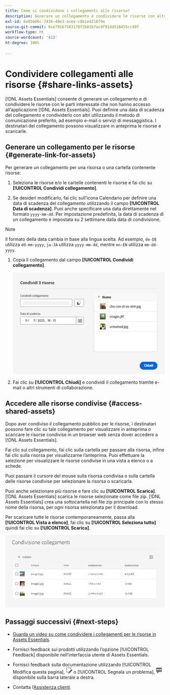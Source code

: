 ```yaml
---
title: Come si condividono i collegamenti alle risorse?
description: Generare un collegamento e condividere le risorse con altri utenti che non hanno accesso all’applicazione [!DNL Assets Essentials] .
exl-id: 6e05b06c-7436-40e3-acee-c8b1ed218f9e
source-git-commit: 0ce79167583178f2b81b7ac9f91dd518455cc49f
workflow-type: ht
source-wordcount: '413'
ht-degree: 100%

---
```


# Condividere collegamenti alle risorse {#share-links-assets}

[!DNL Assets Essentials] consente di generare un collegamento e di condividere le risorse con le parti interessate che non hanno accesso all’applicazione [!DNL Assets Essentials]. Puoi definire una data di scadenza del collegamento e condividerlo con altri utilizzando il metodo di comunicazione preferito, ad esempio e-mail o servizi di messaggistica. I destinatari del collegamento possono visualizzare in anteprima le risorse e scaricarle.

## Generare un collegamento per le risorse {#generate-link-for-assets}

Per generare un collegamento per una risorsa o una cartella contenente risorse:

1. Seleziona le risorse e/o le cartelle contenenti le risorse e fai clic su **[!UICONTROL Condividi collegamento]**.

1. Se desideri modificarlo, fai clic sull’icona Calendario per definire una data di scadenza del collegamento utilizzando il campo **[!UICONTROL Data di scadenza]**. Puoi anche specificare una data direttamente nel formato `yyyy-mm-dd`. Per impostazione predefinita, la data di scadenza di un collegamento è impostata su 2 settimane dalla data di condivisione.

>[!NOTE]
> Il formato della data cambia in base alla lingua scelta.
> Ad esempio, `de-DE` utilizza `dd-mm-yyyy`, `ja-JA` utilizza `yyyy-mm-dd`, mentre `en-EN` utilizza `mm-dd-yyyy`.
>

1. Copia il collegamento dal campo **[!UICONTROL Condividi collegamento]**.

   ![Opzione per ritagliare e raddrizzare](assets/share-asset-link.png)

1. Fai clic su **[!UICONTROL Chiudi]** e condividi il collegamento tramite e-mail o altri strumenti di collaborazione.

## Accedere alle risorse condivise {#access-shared-assets}

Dopo aver condiviso il collegamento pubblico per le risorse, i destinatari possono fare clic su tale collegamento per visualizzare in anteprima o scaricare le risorse condivise in un browser web senza dover accedere a [!DNL Assets Essentials].

Fai clic sul collegamento, fai clic sulla cartella per passare alla risorsa, infine fai clic sulla risorsa per visualizzarne l’anteprima. Puoi effettuare la selezione per visualizzare le risorse condivise in una vista a elenco o a schede.

Puoi passare il cursore del mouse sulla risorsa condivisa o sulla cartella delle risorse condivise per selezionare la risorsa o scaricarla.

Puoi anche selezionare più risorse e fare clic su **[!UICONTROL Scarica]**. [!DNL Assets Essentials] scarica le risorse selezionate come file zip. [!DNL Assets Essentials] crea una sottocartella nel file zip principale con lo stesso nome della risorsa, per ogni risorsa selezionata per il download.

Per scaricare tutte le risorse contemporaneamente, passa alla **[!UICONTROL Vista a elenco]**, fai clic su **[!UICONTROL Seleziona tutto]** quindi fai clic su **[!UICONTROL Scarica]**.

![Visualizzare in anteprima le risorse condivise](assets/preview-shared-assets.png)

## Passaggi successivi {#next-steps}

* [Guarda un video su come condividere i collegamenti per le risorse in Assets Essentials](https://experienceleague.adobe.com/docs/experience-manager-learn/assets-essentials/basics/link-sharing.html?lang=it).

* Fornisci feedback sui prodotti utilizzando l’opzione [!UICONTROL Feedback] disponibile nell’interfaccia utente di Assets Essentials.

* Fornisci feedback sulla documentazione utilizzando [!UICONTROL Modifica questa pagina], ![modifica la pagina](assets/do-not-localize/edit-page.png) o [!UICONTROL Segnala un problema], ![crea un problema GitHub](assets/do-not-localize/github-issue.png) disponibile sulla barra laterale a destra.

* Contatta l’[Assistenza clienti](https://experienceleague.adobe.com/?support-solution=General&amp;lang=it#support).
